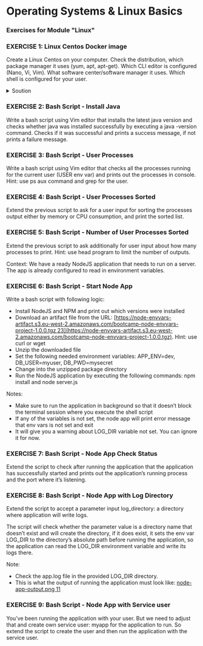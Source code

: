 # Operating Systems & Linux Basics

### **Exercises for Module "Linux"**

### **EXERCISE 1: Linux Centos Docker image**

Create a Linux Centos on your computer. Check the distribution, which package manager it uses (yum, apt, apt-get). Which CLI editor is configured (Nano, Vi, Vim). What software center/software manager it uses. Which shell is configured for your user.
<details>
  <summary>Soution</summary>

  Creating container: <br>
  `docker run --name mycentos -it -d centos bash` <br>
  Connecting to container: <br>
  `docker exec -it mycentos bash`<br>
  `echo $SHELL` : /bin/bash <br>
  CLI: **vi** <br>
  Package manager: **yum** <br>
</details>

### **EXERCISE 2: Bash Script - Install Java**

Write a bash script using Vim editor that installs the latest java version and checks whether java was installed successfully by executing a java -version command. Checks if it was successful and prints a success message, if not prints a failure message.

### **EXERCISE 3: Bash Script - User Processes**

Write a bash script using Vim editor that checks all the processes running for the current user (USER env var) and prints out the processes in console. Hint: use ps aux command and grep for the user.

### **EXERCISE 4: Bash Script - User Processes Sorted**

Extend the previous script to ask for a user input for sorting the processes output either by memory or CPU consumption, and print the sorted list.

### **EXERCISE 5: Bash Script - Number of User Processes Sorted**

Extend the previous script to ask additionally for user input about how many processes to print. Hint: use head program to limit the number of outputs.

Context: We have a ready NodeJS application that needs to run on a server. The app is already configured to read in environment variables.

### **EXERCISE 6: Bash Script - Start Node App**

Write a bash script with following logic:

- Install NodeJS and NPM and print out which versions were installed
- Download an artifact file from the URL: [https://node-envvars-artifact.s3.eu-west-2.amazonaws.com/bootcamp-node-envvars-project-1.0.0.tgz 23](https://node-envvars-artifact.s3.eu-west-2.amazonaws.com/bootcamp-node-envvars-project-1.0.0.tgz). Hint: use curl or wget
- Unzip the downloaded file
- Set the following needed environment variables: APP_ENV=dev, DB_USER=myuser, DB_PWD=mysecret
- Change into the unzipped package directory
- Run the NodeJS application by executing the following commands: npm install and node server.js

Notes:

- Make sure to run the application in background so that it doesn’t block the terminal session where you execute the shell script
- If any of the variables is not set, the node app will print error message that env vars is not set and exit
- It will give you a warning about LOG_DIR variable not set. You can ignore it for now.

### **EXERCISE 7: Bash Script - Node App Check Status**

Extend the script to check after running the application that the application has successfully started and prints out the application’s running process and the port where it’s listening.

### **EXERCISE 8: Bash Script - Node App with Log Directory**

Extend the script to accept a parameter input log_directory: a directory where application will write logs.

The script will check whether the parameter value is a directory name that doesn’t exist and will create the directory, if it does exist, it sets the env var LOG_DIR to the directory’s absolute path before running the application, so the application can read the LOG_DIR environment variable and write its logs there.

Note:

- Check the app.log file in the provided LOG_DIR directory.
- This is what the output of running the application must look like: [node-app-output.png 11](https://cdn.fs.teachablecdn.com/hryaYMxlRqtJSSa81yFl)

### **EXERCISE 9: Bash Script - Node App with Service user**

You’ve been running the application with your user. But we need to adjust that and create own service user: myapp for the application to run. So extend the script to create the user and then run the application with the service user.
